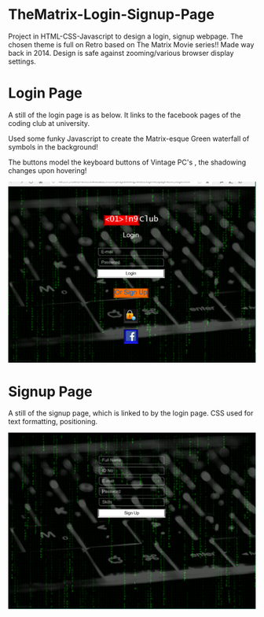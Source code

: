 # TheMatrix-Login-Signup-Page
Project in HTML-CSS-Javascript to design a login, signup webpage. The chosen theme is full on Retro based on The Matrix Movie series!! Made way back in 2014. Design is safe against zooming/various browser display settings.

# Login Page
A still of the login page is as below. It links to the facebook pages of the coding club at university. 

Used some funky Javascript to create the Matrix-esque Green waterfall of symbols in the background! 

The buttons model the keyboard buttons of Vintage PC's , the shadowing changes upon hovering!

![alt text](https://raw.githubusercontent.com/parthnan/TheMatrix-Login-Signup-Page/master/matrix-login.png)

# Signup Page
A still of the signup page, which is linked to by the login page. CSS used for text formatting, positioning.

![alt text](https://raw.githubusercontent.com/parthnan/TheMatrix-Login-Signup-Page/master/matrix-signup.png)

